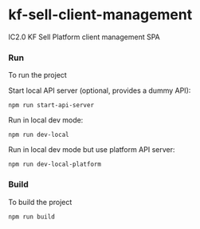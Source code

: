# kf-sell-client-management
IC2.0 KF Sell Platform client management SPA

### Run
To run the project

Start local API server (optional, provides a dummy API):
```
npm run start-api-server
```

Run in local dev mode:
```
npm run dev-local
```

Run in local dev mode but use platform API server:

```
npm run dev-local-platform
```

### Build
To build the project

```
npm run build
```
